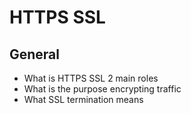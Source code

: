# HTTPS SSL
## General
- What is HTTPS SSL 2 main roles
- What is the purpose encrypting traffic
- What SSL termination means
